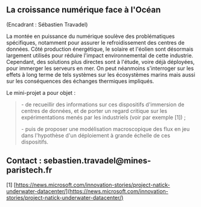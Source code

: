 ## La croissance numérique face à l'Océan

(Encadrant : Sébastien Travadel)

La montée en puissance du numérique soulève des problématiques
spécifiques, notamment pour assurer le refroidissement des centres de
données. Côté production énergétique, le solaire et l'éolien sont
désormais largement utilisés pour réduire l'impact environnemental de
cette industrie. Cependant, des solutions plus directes sont à l'étude,
voire déjà déployées, pour immerger les serveurs en mer. On peut
néanmoins s'interroger sur les effets à long terme de tels systèmes sur
les écosystèmes marins mais aussi sur les conséquences des échanges
thermiques impliqués.

Le mini-projet a pour objet :

> \- de recueillir des informations sur ces dispositifs d'immersion de
> centres de données, et de porter un regard critique sur les
> expérimentations menés par les industriels (voir par exemple \[1\]) ;
>
> \- puis de proposer une modélisation macroscopique des flux en jeu
> dans l'hypothèse d'un déploiement à grande échelle de ces dispositifs.

## Contact : sebastien.travadel\@mines-paristech.fr

\[1\] [https://news.microsoft.com/innovation-stories/project-natick-underwater-datacenter/](https://news.microsoft.com/innovation-stories/project-natick-underwater-datacenter/)
